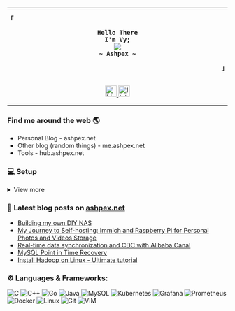 
---------------------------

<!--
<p align = "center">
  <img height="40" alt="archlinux-icon" src="https://www.logolynx.com/images/logolynx/91/914639a1180c179a71fee283128b01c5.png"/>
</p>
-->
<p align="left"><strong><samp>「</samp></strong></p>
  <p align="center">
    <samp>
      <b>
        Hello There
      <br>
        I'm Vy;
      </b>
      <br>
        <image src="https://readme-typing-svg.herokuapp.com?font=JetBrainsMono+Nerd+Font&size=14&pause=1000&color=7A95C9&center=true&width=435&lines=Part+time+developer,+full+time+idiot.">
      <br>
      <b>
         ~ Ashpex ~
      </b>    </samp>
  </p>
<p align="right"><strong><samp>」</samp></strong></p>
<br>
<div align="center">
    <a href="https://ashpex.net/" target="_blank">
        <img src=https://img.shields.io/badge/BLOG-ashpex.net-green?&labelColor=101010&style=for-the-badge alt=blog style="margin-bottom: 5px;" height="26" />
    </a>
    <a href="https://linkedin.com/in/vybuint" target="_blank">
        <img src=https://img.shields.io/badge/vybuint-blue?style=for-the-badge&logo=linkedin&logoColor=white alt=linkedin style="margin-bottom: 5px;" height="26" />
    </a>
</div>

---------------------------

### Find me around the web 🌎

- Personal Blog - ashpex.net
- Other blog (random things) - me.ashpex.net
- Tools - hub.ashpex.net

### 💻 Setup
<details>
  <summary>View more</summary>
  
<div align="center">
<h3> ~/ </h3>
</div>

<div align="center">
<h4> You are, quite obviously, home. </h4>
</div>

<div align="center">
<img src="https://ashpex.net/images/2019-12_scrot.png" alt="setup" width="550"/>
</div>

<div align="center">
  <b>Distribution:</b> Arch (GNU/Linux)/ <b>Font:</b> Iosevka Term / <b>Hosted by:</b> Glorious ThinkPad
</div>
</details>


### 📕 Latest blog posts on [ashpex.net](https://ashpex.net)
<!-- BLOG-POST-LIST:START -->
- [Building my own DIY NAS](https://ashpex.net/2024/10/building-my-own-diy-nas/)
- [My Journey to Self-hosting: Immich and Raspberry Pi for Personal Photos and Videos Storage](https://ashpex.net/2024/07/my-journey-to-self-hosting-immich-and-raspberry-pi-for-personal-photos-and-videos-storage/)
- [Real-time data synchronization and CDC with Alibaba Canal](https://ashpex.net/2024/06/real-time-data-synchronization-and-cdc-with-alibaba-canal/)
- [MySQL Point in Time Recovery](https://ashpex.net/2024/06/mysql-point-in-time-recovery/)
- [Install Hadoop on Linux - Ultimate tutorial](https://ashpex.net/2022/04/install-hadoop-on-linux/)
<!-- BLOG-POST-LIST:END -->

### ⚙️ Languages & Frameworks:

![C](https://img.shields.io/badge/c-%2300599C.svg?style=for-the-badge&logo=c&logoColor=white)
![C++](https://img.shields.io/badge/c++-%2300599C.svg?style=for-the-badge&logo=c%2B%2B&logoColor=white)
![Go](https://img.shields.io/badge/go-%2300ADD8.svg?style=for-the-badge&logo=go&logoColor=white)
![Java](https://img.shields.io/badge/java-%23ED8B00.svg?style=for-the-badge&logo=java&logoColor=white)
![MySQL](https://img.shields.io/badge/mysql-%23000000.svg?style=for-the-badge&logo=mysql&logoColor=white)
![Kubernetes](https://img.shields.io/badge/kubernetes-%23326ce5.svg?style=for-the-badge&logo=kubernetes&logoColor=white)
![Grafana](https://img.shields.io/badge/grafana-%23F46800.svg?style=for-the-badge&logo=grafana&logoColor=white)
![Prometheus](https://img.shields.io/badge/Prometheus-E6522C?style=for-the-badge&logo=Prometheus&logoColor=white)
![Docker](https://img.shields.io/badge/Docker-2CA5E0?style=for-the-badge&logo=docker&logoColor=white)
![Linux](https://img.shields.io/badge/Linux-FCC624?style=for-the-badge&logo=linux&logoColor=black)
![Git](https://img.shields.io/badge/Git-F05032?style=for-the-badge&logo=git&logoColor=white)
![VIM](https://img.shields.io/badge/VIM-%2311AB00.svg?&style=for-the-badge&logo=vim&logoColor=white)
